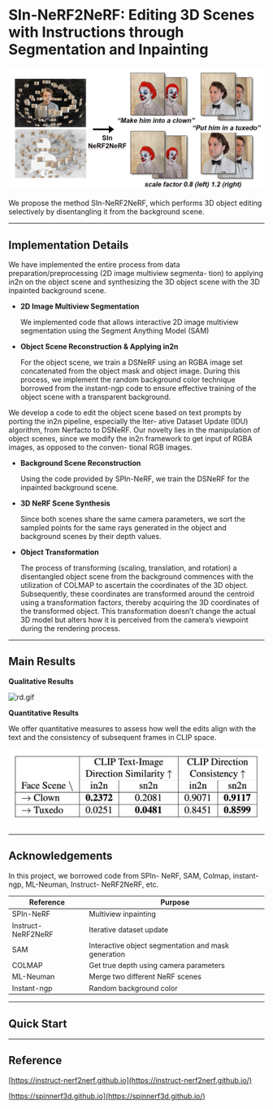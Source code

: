 # SIn-NeRF2NeRF: Editing 3D Scenes with Instructions through Segmentation and Inpainting

![teaser.png](readme%206e8ba03ecbe04d6f9c9358a593d9a079/teaser.png)

We propose the method SIn-NeRF2NeRF, which performs 3D object editing selectively by disentangling it from the background scene.

---

## Implementation Details

We have implemented the entire process from data preparation/preprocessing (2D image multiview segmenta- tion) to applying in2n on the object scene and synthesizing the 3D object scene with the 3D inpainted background scene.

- **2D Image Multiview Segmentation**
    
    We implemented code that allows interactive 2D image multiview segmentation using the Segment Anything Model (SAM)
    

- **Object Scene Reconstruction & Applying in2n**
    
    For the object scene, we train a DSNeRF using an RGBA image set concatenated from the object mask and object image. During this process, we implement the random background color technique borrowed from the instant-ngp code to ensure effective training of the object scene with a transparent background.
    

We develop a code to edit the object scene based on text prompts by porting the in2n pipeline, especially the Iter- ative Dataset Update (IDU) algorithm, from Nerfacto to DSNeRF. Our novelty lies in the manipulation of object scenes, since we modify the in2n framework to get input of RGBA images, as opposed to the conven- tional RGB images.

- **Background Scene Reconstruction**
    
    Using the code provided by SPIn-NeRF, we train the DSNeRF for the inpainted background scene.
    
- **3D NeRF Scene Synthesis**
    
    Since both scenes share the same camera parameters, we sort the sampled points for the same rays generated in the object and background scenes by their depth values.
    
- **Object Transformation**
    
    The process of transforming (scaling, translation, and rotation) a disentangled object scene from the background commences with the utilization of COLMAP to ascertain the coordinates of the 3D object. Subsequently, these coordinates are transformed around the centroid using a transformation factor*s,* thereby acquiring the 3D coordinates of the transformed object. This transformation doesn’t change the actual 3D model but alters how it is perceived from the camera’s viewpoint during the rendering process.
    

---

## Main Results


**Qualitative Results**

![rd.gif](readme%206e8ba03ecbe04d6f9c9358a593d9a079/rd.gif)

**Quantitative Results**

We offer quantitative measures to assess how well the edits align with the text and the consistency of subsequent frames in CLIP space.

![스크린샷 2023-11-30 오전 12.20.53.png](readme%206e8ba03ecbe04d6f9c9358a593d9a079/chart.png)

---

## Acknowledgements

In this project, we borrowed code from SPIn- NeRF, SAM, Colmap, instant-ngp, ML-Neuman, Instruct- NeRF2NeRF, etc.

| Reference | Purpose |
| --- | --- |
| SPIn-NeRF | Multiview inpainting |
| Instruct-NeRF2NeRF | Iterative dataset update |
| SAM | Interactive object segmentation and mask generation |
| COLMAP | Get true depth using camera parameters |
| ML-Neuman | Merge two different NeRF scenes |
| Instant-ngp | Random background color |

---

## Quick Start

---

## Reference

[https://instruct-nerf2nerf.github.io](https://instruct-nerf2nerf.github.io/)

[https://spinnerf3d.github.io](https://spinnerf3d.github.io/)
